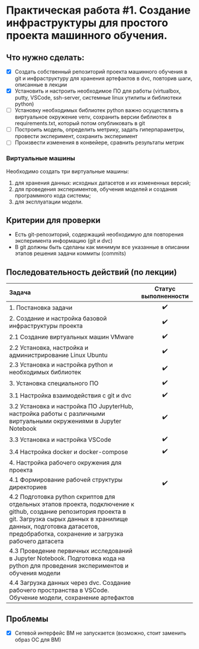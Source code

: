 # Практическая работа #1. Создание инфраструктуры для простого проекта машинного обучения.

## Что нужно сделать:

- [x] Создать собственный репозиторий проекта машинного обучения в git и инфраструктуру для хранения артефактов в dvc, повторив шаги, описанные в лекции
- [x] Установить и настроить необходимое ПО для работы (virtualbox, putty, VSCode, ssh-server, системные linux утилиты и библиотеки python)
- [ ] Установку необходимых библиотек python важно осуществлять в виртуальное окружение venv, сохранить версии библиотек в requirements.txt, который потом опубликовать в git
- [ ] Построить модель, определить метрику, задать гиперпараметры, провести эксперимент, сохранить эксперимент
- [ ] Произвести изменения в конвейере, сравнить результаты метрик

### Виртуальные машины

Необходимо создать три виртуальные машины:
1. для хранения данных: исходных датасетов и их измененных версий;
2. для проведения экспериментов, обучения моделей и создания программного кода системы;
3. для эксплуатации модели.

## Критерии для проверки

* Есть git-репозиторий, содержащий необходимую для повторения эксперимента информацию (git и dvc)
* В git должны быть сделаны как минимум все указанные в описании этапов решения задачи коммиты (commits)

## Последовательность действий (по лекции)

| Задача | Статус выполненности |
| :--- | :---: |
| 1. Постановка задачи | :heavy_check_mark: |
| 2. Создание и настройка базовой инфраструктуры проекта | :heavy_check_mark: |
| 2.1 Создание виртуальных машин VMware | :heavy_check_mark: |
| 2.2 Установка, настройка и администрирование Linux Ubuntu | :heavy_check_mark: |
| 2.3 Установка и настройка python и необходимых библиотек | :heavy_check_mark: |
| 3. Установка специального ПО | :heavy_check_mark: |
| 3.1 Настройка взаимодействия с git и dvc | :heavy_check_mark: |
| 3.2 Установка и настройка ПО JupyterHub, настройка работы с различными виртуальными окружениями в Jupyter Notebook | :heavy_check_mark: |
| 3.3 Установка и настройка VSCode | :heavy_check_mark: |
| 3.4 Настройка docker и docker-compose | :heavy_check_mark: |
| 4. Настройка рабочего окружения для проекта | |
| 4.1 Формирование рабочей структуры директориев | :heavy_check_mark: |
| 4.2 Подготовка python скриптов для отдельных этапов проекта, подключение к github, создание репозитория проекта в git. Загрузка сырых данных в хранилище данных, подготовка датасетов, предобработка, сохранение и загрузка рабочего датасета | |
| 4.3 Проведение первичных исследований в Jupyter Notebook. Подготовка кода на python для проведения экспериментов и обучения модели | |
| 4.4 Загрузка данных через dvc. Создание рабочего пространства в VSCode. Обучение модели, сохранение артефактов | |

## Проблемы

- [X] Сетевой интерфейс ВМ не запускается (возможно, стоит заменить образ ОС для ВМ)